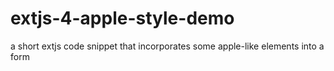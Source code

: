 extjs-4-apple-style-demo
========================

a short extjs code snippet that incorporates some apple-like elements into a form